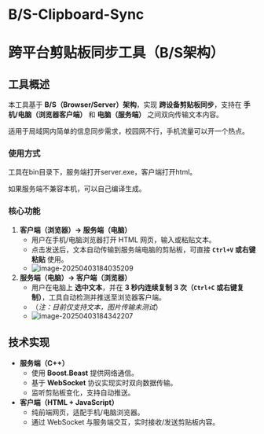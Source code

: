 # B/S-Clipboard-Sync
# **跨平台剪贴板同步工具（B/S架构）**

## **工具概述**

本工具基于 **B/S（Browser/Server）架构**，实现 **跨设备剪贴板同步**，支持在 **手机/电脑（浏览器客户端）** 和 **电脑（服务端）** 之间双向传输文本内容。

适用于局域网内简单的信息同步需求，校园网不行，手机流量可以开一个热点。

### 使用方式

工具在bin目录下，服务端打开server.exe，客户端打开html。 

如果服务端不兼容本机，可以自己编译生成。

### **核心功能**

1. **客户端（浏览器）→ 服务端（电脑）**
   - 用户在手机/电脑浏览器打开 HTML 网页，输入或粘贴文本。
   - 点击发送后，文本自动传输到服务端电脑的剪贴板，可直接 **`Ctrl+V` 或右键粘贴** 使用。
   - ![image-20250403184035209](https://my-figures.oss-cn-beijing.aliyuncs.com/Figures/image-20250403184035209.png)
2. **服务端（电脑）→ 客户端（浏览器）**
   - 用户在电脑上 **选中文本**，并在 **3 秒内连续复制 3 次（`Ctrl+C` 或右键复制）**，工具自动检测并推送至浏览器客户端。
   - （*注：目前仅支持文本，图片传输未测试*）
   - ![image-20250403184342207](https://my-figures.oss-cn-beijing.aliyuncs.com/Figures/image-20250403184342207.png)

## **技术实现**

- **服务端（C++）**
  - 使用 **Boost.Beast** 提供网络通信。
  - 基于 **WebSocket** 协议实现实时双向数据传输。
  - 监听剪贴板变化，支持自动推送。
- **客户端（HTML + JavaScript）**
  - 纯前端网页，适配手机/电脑浏览器。
  - 通过 WebSocket 与服务端交互，实时接收/发送剪贴板内容。











